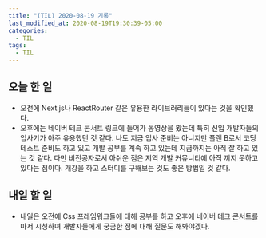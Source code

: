 ```yaml
---
title: "(TIL) 2020-08-19 기록"
last_modified_at: 2020-08-19T19:30:39-05:00
categories:
  - TIL
tags:
  - TIL
---
```


## 오늘 한 일
- 오전에 Next.js나 ReactRouter 같은 유용한 라이브러리들이 있다는 것을 확인했다.
- 오후에는 네이버 테크 콘서트 링크에 들어가 동영상을 봤는데 특히 신입 개발자들의 입사기가 아주 유용했던 것 같다. 나도 지금 입사 준비는 아니지만 플랜 B로서 코딩 테스트 준비도 하고 있고 개발 공부를 계속 하고 있는데 지금까지는 아직 잘 하고 있는 것 같다. 다만 비전공자로서 아쉬운 점은 지역 개발 커뮤니티에 아직 끼지 못하고 있다는 점이다. 개강을 하고 스터디를 구해보는 것도 좋은 방법일 것 같다.
## 내일 할 일
- 내일은 오전에 Css 프레임워크들에 대해 공부를 하고 오후에 네이버 테크 콘서트를 마저 시청하며 개발자들에게 궁금한 점에 대해 질문도 해봐야겠다.